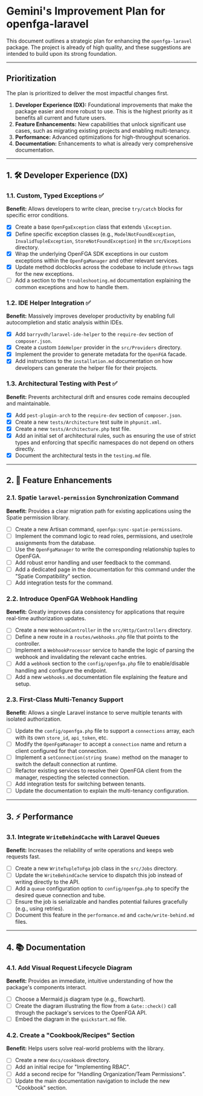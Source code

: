 # Gemini's Improvement Plan for openfga-laravel

This document outlines a strategic plan for enhancing the `openfga-laravel` package. The project is already of high quality, and these suggestions are intended to build upon its strong foundation.

---

## Prioritization

The plan is prioritized to deliver the most impactful changes first.

1.  **Developer Experience (DX):** Foundational improvements that make the package easier and more robust to use. This is the highest priority as it benefits all current and future users.
2.  **Feature Enhancements:** New capabilities that unlock significant use cases, such as migrating existing projects and enabling multi-tenancy.
3.  **Performance:** Advanced optimizations for high-throughput scenarios.
4.  **Documentation:** Enhancements to what is already very comprehensive documentation.

---

## 1. 🛠️ Developer Experience (DX)

### 1.1. Custom, Typed Exceptions ✅
**Benefit:** Allows developers to write clean, precise `try/catch` blocks for specific error conditions.

- [x] Create a base `OpenFgaException` class that extends `\Exception`.
- [x] Define specific exception classes (e.g., `ModelNotFoundException`, `InvalidTupleException`, `StoreNotFoundException`) in the `src/Exceptions` directory.
- [x] Wrap the underlying OpenFGA SDK exceptions in our custom exceptions within the `OpenFgaManager` and other relevant services.
- [x] Update method docblocks across the codebase to include `@throws` tags for the new exceptions.
- [ ] Add a section to the `troubleshooting.md` documentation explaining the common exceptions and how to handle them.

### 1.2. IDE Helper Integration ✅
**Benefit:** Massively improves developer productivity by enabling full autocompletion and static analysis within IDEs.

- [x] Add `barryvdh/laravel-ide-helper` to the `require-dev` section of `composer.json`.
- [x] Create a custom `IdeHelper` provider in the `src/Providers` directory.
- [x] Implement the provider to generate metadata for the `OpenFGA` facade.
- [x] Add instructions to the `installation.md` documentation on how developers can generate the helper file for their projects.

### 1.3. Architectural Testing with Pest ✅
**Benefit:** Prevents architectural drift and ensures code remains decoupled and maintainable.

- [x] Add `pest-plugin-arch` to the `require-dev` section of `composer.json`.
- [x] Create a new `tests/Architecture` test suite in `phpunit.xml`.
- [x] Create a new `tests/Architecture.php` test file.
- [x] Add an initial set of architectural rules, such as ensuring the use of strict types and enforcing that specific namespaces do not depend on others directly.
- [x] Document the architectural tests in the `testing.md` file.

---

## 2. 🚀 Feature Enhancements

### 2.1. Spatie `laravel-permission` Synchronization Command
**Benefit:** Provides a clear migration path for existing applications using the Spatie permission library.

- [ ] Create a new Artisan command, `openfga:sync-spatie-permissions`.
- [ ] Implement the command logic to read roles, permissions, and user/role assignments from the database.
- [ ] Use the `OpenFgaManager` to write the corresponding relationship tuples to OpenFGA.
- [ ] Add robust error handling and user feedback to the command.
- [ ] Add a dedicated page in the documentation for this command under the "Spatie Compatibility" section.
- [ ] Add integration tests for the command.

### 2.2. Introduce OpenFGA Webhook Handling
**Benefit:** Greatly improves data consistency for applications that require real-time authorization updates.

- [ ] Create a new `WebhookController` in the `src/Http/Controllers` directory.
- [ ] Define a new route in a `routes/webhooks.php` file that points to the controller.
- [ ] Implement a `WebhookProcessor` service to handle the logic of parsing the webhook and invalidating the relevant cache entries.
- [ ] Add a `webhook` section to the `config/openfga.php` file to enable/disable handling and configure the endpoint.
- [ ] Add a new `webhooks.md` documentation file explaining the feature and setup.

### 2.3. First-Class Multi-Tenancy Support
**Benefit:** Allows a single Laravel instance to serve multiple tenants with isolated authorization.

- [ ] Update the `config/openfga.php` file to support a `connections` array, each with its own `store_id`, `api_token`, etc.
- [ ] Modify the `OpenFgaManager` to accept a `connection` name and return a client configured for that connection.
- [ ] Implement a `setConnection(string $name)` method on the manager to switch the default connection at runtime.
- [ ] Refactor existing services to resolve their OpenFGA client from the manager, respecting the selected connection.
- [ ] Add integration tests for switching between tenants.
- [ ] Update the documentation to explain the multi-tenancy configuration.

---

## 3. ⚡ Performance

### 3.1. Integrate `WriteBehindCache` with Laravel Queues
**Benefit:** Increases the reliability of write operations and keeps web requests fast.

- [ ] Create a new `WriteTupleToFga` job class in the `src/Jobs` directory.
- [ ] Update the `WriteBehindCache` service to dispatch this job instead of writing directly to the API.
- [ ] Add a `queue` configuration option to `config/openfga.php` to specify the desired queue connection and tube.
- [ ] Ensure the job is serializable and handles potential failures gracefully (e.g., using retries).
- [ ] Document this feature in the `performance.md` and `cache/write-behind.md` files.

---

## 4. 📚 Documentation

### 4.1. Add Visual Request Lifecycle Diagram
**Benefit:** Provides an immediate, intuitive understanding of how the package's components interact.

- [ ] Choose a Mermaid.js diagram type (e.g., flowchart).
- [ ] Create the diagram illustrating the flow from a `Gate::check()` call through the package's services to the OpenFGA API.
- [ ] Embed the diagram in the `quickstart.md` file.

### 4.2. Create a "Cookbook/Recipes" Section
**Benefit:** Helps users solve real-world problems with the library.

- [ ] Create a new `docs/cookbook` directory.
- [ ] Add an initial recipe for "Implementing RBAC".
- [ ] Add a second recipe for "Handling Organization/Team Permissions".
- [ ] Update the main documentation navigation to include the new "Cookbook" section.